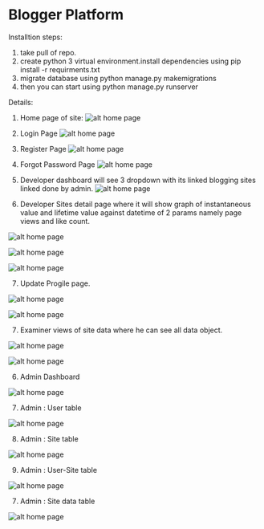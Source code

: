 # Blogger Platform

Installtion steps:
1) take pull of repo.
2) create python 3 virtual environment.install dependencies using pip install -r requirments.txt
3) migrate database using python manage.py makemigrations
3) then you can start using python manage.py runserver



Details:

1) Home page of site:
![alt home page](https://raw.githubusercontent.com/rnshaikh/CES_backend/master/screenshots/home.png)

2) Login Page
![alt home page](https://raw.githubusercontent.com/rnshaikh/CES_backend/master/screenshots/login.png)

3) Register Page
![alt home page](https://raw.githubusercontent.com/rnshaikh/CES_backend/master/screenshots/register.png)

4) Forgot Password Page
![alt home page](https://raw.githubusercontent.com/rnshaikh/CES_backend/master/screenshots/forgotpassword.png)

5) Developer dashboard will see 3 dropdown with its linked blogging sites linked done by admin.
![alt home page](https://raw.githubusercontent.com/rnshaikh/CES_backend/master/screenshots/dashboardsites.png)

6) Developer Sites detail page where it will show graph of instantaneous value and lifetime value against datetime of
2 params namely page views and like count.  

![alt home page](https://raw.githubusercontent.com/rnshaikh/CES_backend/master/screenshots/site_detail1.png)

![alt home page](https://raw.githubusercontent.com/rnshaikh/CES_backend/master/screenshots/sitedetail3.png)

![alt home page](https://raw.githubusercontent.com/rnshaikh/CES_backend/master/screenshots/sitedetail4.png)


7) Update Progile page.

![alt home page](https://raw.githubusercontent.com/rnshaikh/CES_backend/master/screenshots/userprofile.png)

![alt home page](https://raw.githubusercontent.com/rnshaikh/CES_backend/master/screenshots/userprofile2.png)



7) Examiner views of site data where he can see all data object.

![alt home page](https://raw.githubusercontent.com/rnshaikh/CES_backend/master/screenshots/examiner-data.png)

![alt home page](https://raw.githubusercontent.com/rnshaikh/CES_backend/master/screenshots/examiner-data2.png)


6) Admin Dashboard

![alt home page](https://raw.githubusercontent.com/rnshaikh/CES_backend/master/screenshots/admindashboard.png)


7) Admin : User table

![alt home page](https://raw.githubusercontent.com/rnshaikh/CES_backend/master/screenshots/usertable.png)


8) Admin : Site table

![alt home page](https://raw.githubusercontent.com/rnshaikh/CES_backend/master/screenshots/sitetble.png)


9) Admin : User-Site table

![alt home page](https://raw.githubusercontent.com/rnshaikh/CES_backend/master/screenshots/usersite.png)



7) Admin : Site data table

![alt home page](https://raw.githubusercontent.com/rnshaikh/CES_backend/master/screenshots/user_data.png)



